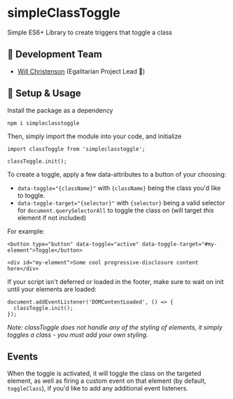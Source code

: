 # simpleClassToggle
Simple ES6+ Library to create triggers that toggle a class

## :floppy_disk: Development Team
- [Will Christenson](https://github.com/MrSpecific) (Egalitarian Project Lead :unicorn:)

## :wrench: Setup & Usage
Install the package as a dependency
```
npm i simpleclasstoggle
```
Then, simply import the module into your code, and initialize
```
import classToggle from 'simpleclasstoggle';

classToggle.init();
```

To create a toggle, apply a few data-attributes to a button of your choosing:
- `data-toggle="{className}"` with `{className}` being the class you'd like to toggle.
- `data-toggle-target="{selector}"` with `{selector}` being a valid selector for `document.querySelectorAll` to toggle the class on (will target _this_ element if not included)

For example:
```
<button type="button" data-toggle="active" data-toggle-target="#my-element">Toggle</button>

<div id="my-element">Some cool progressive-disclosure content here</div>
```

If your script isn't deferred or loaded in the footer, make sure to wait on init until your elements are loaded:

```
document.addEventListener('DOMContentLoaded', () => {
  classToggle.init();
});
```

_Note: classToggle does not handle any of the styling of elements, it simply toggles a class - you must add your own styling._

## Events
When the toggle is activated, it will toggle the class on the targeted element, as well as firing a custom event on that element (by default, `toggleClass`), if you'd like to add any additional event listeners.
